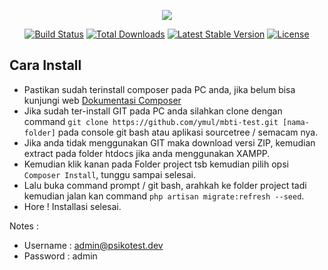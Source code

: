 <p align="center"><img src="https://laravel.com/assets/img/components/logo-laravel.svg"></p>

<p align="center">
<a href="https://travis-ci.org/laravel/framework"><img src="https://travis-ci.org/laravel/framework.svg" alt="Build Status"></a>
<a href="https://packagist.org/packages/laravel/framework"><img src="https://poser.pugx.org/laravel/framework/d/total.svg" alt="Total Downloads"></a>
<a href="https://packagist.org/packages/laravel/framework"><img src="https://poser.pugx.org/laravel/framework/v/stable.svg" alt="Latest Stable Version"></a>
<a href="https://packagist.org/packages/laravel/framework"><img src="https://poser.pugx.org/laravel/framework/license.svg" alt="License"></a>
</p>

## Cara Install

- Pastikan sudah terinstall composer pada PC anda, jika belum bisa kunjungi web <a href="https://getcomposer.org/" target="_blank">Dokumentasi Composer</a>
- Jika sudah ter-install GIT pada PC anda silahkan clone dengan command `git clone https://github.com/ymul/mbti-test.git [nama-folder]` pada console git bash atau aplikasi sourcetree / semacam nya.
- Jika anda tidak menggunakan GIT maka download versi ZIP, kemudian extract pada folder htdocs jika anda menggunakan XAMPP.
- Kemudian klik kanan pada Folder project tsb kemudian pilih opsi `Composer Install`, tunggu sampai selesai.
- Lalu buka command prompt / git bash, arahkah ke folder project tadi kemudian jalan kan command `php artisan migrate:refresh --seed`.
- Hore ! Installasi selesai.

Notes : 
- Username : admin@psikotest.dev
- Password : admin
